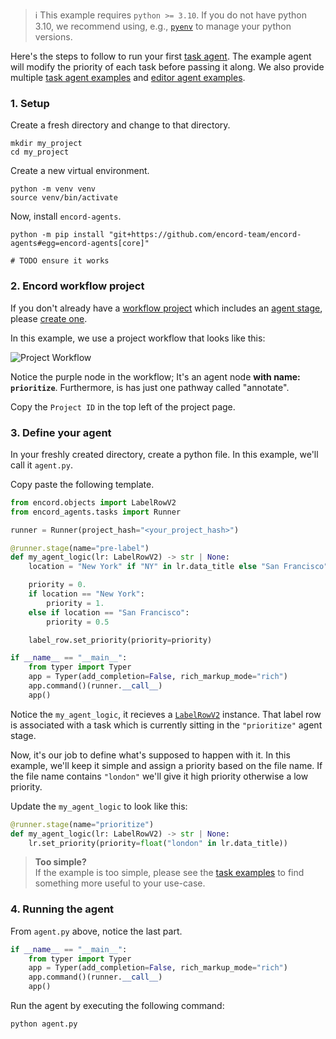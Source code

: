 > ℹ️ This example requires `python >= 3.10`. If you do not have python 3.10, we recommend using, e.g., [`pyenv`](https://github.com/pyenv/pyenv) to manage your python versions.

Here's the steps to follow to run your first [task agent](../task_agents/).
The example agent will modify the priority of each task before passing it along.
We also provide multiple [task agent examples](../task_agents/examples/) and [editor agent examples](../editor_agents/examples/).

### 1. Setup

Create a fresh directory and change to that directory.

```shell
mkdir my_project
cd my_project
```

Create a new virtual environment.

```shell
python -m venv venv
source venv/bin/activate
```

Now, install `encord-agents`.

```shell
python -m pip install "git+https://github.com/encord-team/encord-agents#egg=encord-agents[core]"
```

`# TODO ensure it works`

### 2. Encord workflow project

If you don't already have a [workflow project][docs-workflow-project] which includes an [agent stage][docs-workflow-agent], please [create one][docs-create-project].

In this example, we use a project workflow that looks like this:

![Project Workflow](/assets/project-workflow.png)

Notice the purple node in the workflow; It's an agent node **with name: `prioritize`**.
Furthermore, is has just one pathway called "annotate".

Copy the `Project ID` in the top left of the project page.

### 3. Define your agent

In your freshly created directory, create a python file.
In this example, we'll call it `agent.py`.

Copy paste the following template.

```python title="agent.py"
from encord.objects import LabelRowV2
from encord_agents.tasks import Runner

runner = Runner(project_hash="<your_project_hash>")

@runner.stage(name="pre-label")
def my_agent_logic(lr: LabelRowV2) -> str | None:
    location = "New York" if "NY" in lr.data_title else "San Francisco"

    priority = 0.
    if location == "New York":
        priority = 1.
    else if location == "San Francisco":
        priority = 0.5

    label_row.set_priority(priority=priority)

if __name__ == "__main__":
    from typer import Typer
    app = Typer(add_completion=False, rich_markup_mode="rich")
    app.command()(runner.__call__)
    app()
```

Notice the `my_agent_logic`, it recieves a [`LabelRowV2`][lrv2-class] instance.
That label row is associated with a task which is currently sitting in the `"prioritize"` agent stage.

Now, it's our job to define what's supposed to happen with it.
In this example, we'll keep it simple and assign a priority based on the file name.
If the file name contains `"london"` we'll give it high priority otherwise a low priority.

Update the `my_agent_logic` to look like this:

```python
@runner.stage(name="prioritize")
def my_agent_logic(lr: LabelRowV2) -> str | None:
    lr.set_priority(priority=float("london" in lr.data_title))
```

> **Too simple?**  
> If the example is too simple, please see the [task examples](../task_agents/examples)
> to find something more useful to your use-case.

### 4. Running the agent

From `agent.py` above, notice the last part.

```python
if __name__ == "__main__":
    from typer import Typer
    app = Typer(add_completion=False, rich_markup_mode="rich")
    app.command()(runner.__call__)
    app()
```

Run the agent by executing the following command:

```shell
python agent.py
```

[docs-workflow-project]: https://docs.encord.com/sdk-documentation/projects-sdk/sdk-workflow-projects#workflow-projects
[docs-workflow-agent]: https://docs.encord.com/platform-documentation/Annotate/annotate-projects/annotate-workflows-and-templates#agent
[docs-create-project]: https://docs.encord.com/platform-documentation/Annotate/annotate-projects/annotate-create-projects
[lrv2-class]: https://docs.encord.com/sdk-documentation/sdk-references/LabelRowV2
